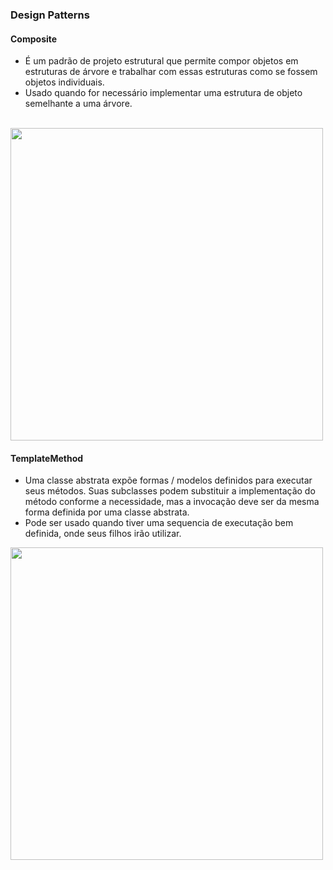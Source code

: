 ### Design Patterns
#### Composite
-   É um padrão de projeto estrutural que permite compor objetos em estruturas de árvore e trabalhar com essas estruturas como se fossem objetos individuais.
-   Usado quando for necessário implementar uma estrutura de objeto semelhante a uma árvore.
<br>
<img width="500" height="500" src="https://upload.wikimedia.org/wikipedia/commons/thumb/5/5a/Composite_UML_class_diagram_%28fixed%29.svg/600px-Composite_UML_class_diagram_%28fixed%29.svg.png"/>

#### TemplateMethod
- Uma classe abstrata expõe formas / modelos definidos para executar seus métodos. Suas subclasses podem substituir a implementação do método conforme a necessidade, mas a invocação deve ser da mesma forma definida por uma classe abstrata.
- Pode ser usado quando tiver uma sequencia de executação bem definida, onde seus filhos irão utilizar.

<img width="500" height="500" src="https://prashantbrall.files.wordpress.com/2010/12/template-pattern-uml-class-diagram.png?w=376"/>

